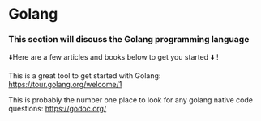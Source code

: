 # Golang

### This section will discuss the Golang programming language

:arrow_down:Here are a few articles and books below to get you started :arrow_down: !

This is a great tool to get started with Golang: https://tour.golang.org/welcome/1

This is probably the number one place to look for any golang native code questions: https://godoc.org/ 

